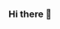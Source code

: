 
<!--![header](https://capsule-render.vercel.app/api?type=cylinder&color=auto&height=300&section=header&text=CV%20AI%20Engineer&fontSize=90)-->
### Hi there 👋

<!--
**skanwngud/skanwngud** is a ✨ _special_ ✨ repository because its `README.md` (this file) appears on your GitHub profile.

Here are some ideas to get you started:

- 🔭 I’m currently working on ...
- 🌱 I’m currently learning ...
- 👯 I’m looking to collaborate on ...
- 🤔 I’m looking for help with ...
- 💬 Ask me about ...
- 📫 How to reach me: ...
- 😄 Pronouns: ...
- ⚡ Fun fact: ...
-->
